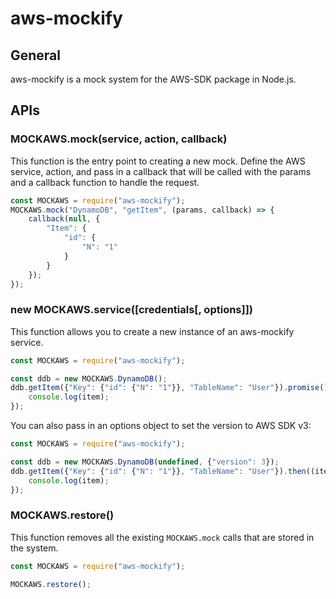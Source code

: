 # aws-mockify

## General

aws-mockify is a mock system for the AWS-SDK package in Node.js.

## APIs

### MOCKAWS.mock(service, action, callback)

This function is the entry point to creating a new mock. Define the AWS service, action, and pass in a callback that will be called with the params and a callback function to handle the request.

```js
const MOCKAWS = require("aws-mockify");
MOCKAWS.mock("DynamoDB", "getItem", (params, callback) => {
	callback(null, {
		"Item": {
			"id": {
				"N": "1"
			}
		}
	});
});
```

### new MOCKAWS.service([credentials[, options]])

This function allows you to create a new instance of an aws-mockify service.

```js
const MOCKAWS = require("aws-mockify");

const ddb = new MOCKAWS.DynamoDB();
ddb.getItem({"Key": {"id": {"N": "1"}}, "TableName": "User"}).promise().then((item) => {
	console.log(item);
});
```

You can also pass in an options object to set the version to AWS SDK v3:

```js
const MOCKAWS = require("aws-mockify");

const ddb = new MOCKAWS.DynamoDB(undefined, {"version": 3});
ddb.getItem({"Key": {"id": {"N": "1"}}, "TableName": "User"}).then((item) => {
	console.log(item);
});
```

### MOCKAWS.restore()

This function removes all the existing `MOCKAWS.mock` calls that are stored in the system.

```js
const MOCKAWS = require("aws-mockify");

MOCKAWS.restore();
```
